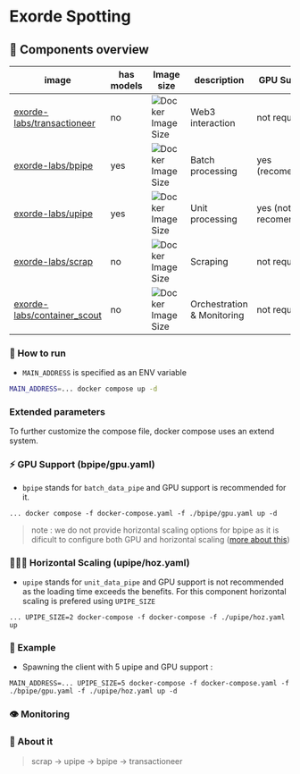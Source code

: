 # Exorde Spotting

## 🐳 Components overview

| image | has models | Image size | description | GPU Support | Build Status | Version |
| --- | --- | --- | --- | --- | --- | --- |
| [exorde-labs/transactioneer](https://github.com/exorde-labs/transactioneer/tree/main) | no |  ![Docker Image Size](https://img.shields.io/docker/image-size/exordelabs/transactioneer) | Web3 interaction | not required | [![Build](https://github.com/exorde-labs/transactioneer/actions/workflows/build_docker_production.yaml/badge.svg)](https://github.com/exorde-labs/transactioneer/actions/workflows/build_docker_production.yaml) | ![Docker Image Version](https://img.shields.io/docker/v/exordelabs/transactioneer)|
| [exorde-labs/bpipe](https://github.com/exorde-labs/bpipe/tree/main) | yes |  ![Docker Image Size](https://img.shields.io/docker/image-size/exordelabs/bpipe) | Batch processing | yes (recomended) | [![Build](https://github.com/exorde-labs/bpipe/actions/workflows/build_docker_production.yaml/badge.svg)](https://github.com/exorde-labs/bpipe/actions/workflows/build_docker_production.yaml) | ![Docker Image Version](https://img.shields.io/docker/v/exordelabs/bpipe)|
| [exorde-labs/upipe](https://github.com/exorde-labs/upipe/tree/main) | yes |  ![Docker Image Size](https://img.shields.io/docker/image-size/exordelabs/upipe) | Unit processing | yes (not recomended) | [![Build](https://github.com/exorde-labs/upipe/actions/workflows/build_docker_production.yaml/badge.svg)](https://github.com/exorde-labs/upipe/actions/workflows/build_docker_production.yaml) |![Docker Image Version](https://img.shields.io/docker/v/exordelabs/upipe)|
| [exorde-labs/scrap](https://github.com/exorde-labs/scrap/tree/main) | no |  ![Docker Image Size](https://img.shields.io/docker/image-size/exordelabs/scraper) | Scraping | not required |  |
| [exorde-labs/container_scout](https://github.com/exorde-labs/container_scout/tree/main) | no | ![Docker Image Size](https://img.shields.io/docker/image-size/exordelabs/container_scout)| Orchestration & Monitoring | not required | [![Build](https://github.com/exorde-labs/container_scout/actions/workflows/build_docker_production.yaml/badge.svg)](https://github.com/exorde-labs/container_scout/actions/workflows/build_docker_production.yaml) |![Docker Image Version](https://img.shields.io/docker/v/exordelabs/container_scout)|

### 📘 How to run

- `MAIN_ADDRESS` is specified as an ENV variable

```bash
MAIN_ADDRESS=... docker compose up -d
```

### Extended parameters

To further customize the compose file, docker compose uses an extend system.

### ⚡ GPU Support (bpipe/gpu.yaml)

- `bpipe` stands for `batch_data_pipe` and GPU support is recommended for it.

```
... docker compose -f docker-compose.yaml -f ./bpipe/gpu.yaml up -d
```

> note : we do not provide horizontal scaling options for bpipe as it is dificult to configure both GPU
> and horizontal scaling ([more about this](https://github.com/exorde-labs/Exorde-Client-Microservice-Mint/issues/1))

### 🧑‍🤝‍🧑 Horizontal Scaling (upipe/hoz.yaml)

- `upipe` stands for `unit_data_pipe` and GPU support is not recommended as the loading time exceeds the benefits. 
For this component horizontal scaling is prefered using `UPIPE_SIZE`

```
... UPIPE_SIZE=2 docker-compose -f docker-compose -f ./upipe/hoz.yaml up
```

### 📘 Example

- Spawning the client with 5 upipe and GPU support :
```
MAIN_ADDRESS=... UPIPE_SIZE=5 docker-compose -f docker-compose.yaml -f ./bpipe/gpu.yaml -f ./upipe/hoz.yaml up -d
```

### 👁️ Monitoring

### 💬 About it
> scrap -> upipe -> bpipe -> transactioneer
